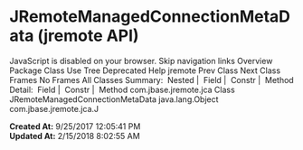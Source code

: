 # JRemoteManagedConnectionMetaData (jremote   API)

JavaScript is disabled on your browser. Skip navigation links Overview Package Class Use Tree Deprecated Help jremote Prev Class Next Class Frames No Frames All Classes Summary:  Nested |  Field |  Constr |  Method Detail:  Field |  Constr |  Method com.jbase.jremote.jca Class JRemoteManagedConnectionMetaData java.lang.Object com.jbase.jremote.jca.J  

**Created At:** 9/25/2017 12:05:41 PM  
**Updated At:** 2/15/2018 8:02:55 AM  

